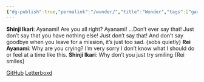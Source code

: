 ```yaml
---
{"dg-publish":true,"permalink":"/wunder/","title":"Wunder","tags":["gardenEntry"],"created":"2024-06-04T22:39:33.039+05:30","updated":"2024-06-04T22:44:33.319+05:30"}
---
```


**Shinji Ikari**: Ayanami! Are you all right? Ayanami! …Don’t ever say that! Just don’t say that you have nothing else! Just don’t say that! And don’t say goodbye when you leave for a mission, it’s just too sad. {sobs quietly}
**Rei Ayanami**: Why are you crying? I’m very sorry I don’t know what I should do or feel at a time like this.
**Shinji Ikari**: Why don’t you just try smiling {Rei smiles}


[GitHub](https://github.com/stardoom4)
[Letterboxd](https://letterboxd.com/Celestialentity/)
